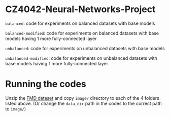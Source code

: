 # CZ4042-Neural-Networks-Project

`balanced`: code for experiments on balanced datasets with base models

`balanced-modified`: code for experiments on balanced datasets with base models having 1 more fully-connected layer

`unbalanced`: code for experiments on unbalanced datasets with base models

`unbalanced-modified`: code for experiments on unbalanced datasets with base models having 1 more fully-connected layer

# Running the codes

Unzip the [FMD dataset](http://people.csail.mit.edu/celiu/CVPR2010/FMD/FMD.zip) and copy `image/` directory to each of the 4 folders listed above. (Or change the `data_dir` path in the codes to the correct path to `image/`)
